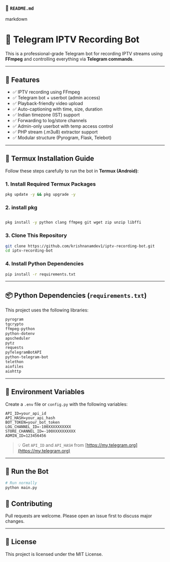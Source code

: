 

### 📄 `README.md`

markdown
# 🎥 Telegram IPTV Recording Bot

This is a professional-grade Telegram bot for recording IPTV streams using **FFmpeg** and controlling everything via **Telegram commands**.

---

## 🚀 Features

- ✅ IPTV recording using FFmpeg
- ✅ Telegram bot + userbot (admin access)
- ✅ Playback-friendly video upload
- ✅ Auto-captioning with time, size, duration
- ✅ Indian timezone (IST) support
- ✅ Forwarding to log/store channels
- ✅ Admin-only userbot with temp access control
- ✅ PHP stream (.m3u8) extractor support
- ✅ Modular structure (Pyrogram, Flask, Telebot)

---

## 📲 Termux Installation Guide

Follow these steps carefully to run the bot in **Termux (Android)**:

### 1. Install Required Termux Packages

```bash
pkg update -y && pkg upgrade -y   
````

### 2. install pkg

```bash

pkg install -y python clang ffmpeg git wget zip unzip libffi
```

### 3. Clone This Repository

```bash
git clone https://github.com/krishnanamdev1/iptv-recording-bot.git
cd iptv-recording-bot
```

### 4. Install Python Dependencies

```bash
pip install -r requirements.txt
```

---

## 📦 Python Dependencies (`requirements.txt`)

This project uses the following libraries:

```txt
pyrogram
tgcrypto
ffmpeg-python
python-dotenv
apscheduler
pytz
requests
pyTelegramBotAPI
python-telegram-bot
telethon
aiofiles
aiohttp
```

---

## 🔑 Environment Variables

Create a `.env` file or `config.py` with the following variables:

```env
API_ID=your_api_id
API_HASH=your_api_hash
BOT_TOKEN=your_bot_token
LOG_CHANNEL_ID=-100XXXXXXXXXX
STORE_CHANNEL_ID=-100XXXXXXXXXX
ADMIN_ID=123456456
```

> 💡 Get `API_ID` and `API_HASH` from [https://my.telegram.org](https://my.telegram.org)

---

## 🏁 Run the Bot

```bash
# Run normally
python main.py
```


## 🤝 Contributing

Pull requests are welcome. Please open an issue first to discuss major changes.

---

## 📜 License

This project is licensed under the MIT License.

```

